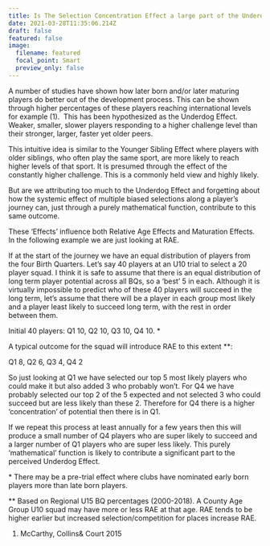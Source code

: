 ```yaml
---
title: Is The Selection Concentration Effect a large part of the Underdog Effect?
date: 2021-03-28T11:35:06.214Z
draft: false
featured: false
image:
  filename: featured
  focal_point: Smart
  preview_only: false
---
```



A number of studies have shown how later born and/or later maturing players do better out of the development process. This can be shown through higher percentages of these players reaching international levels for example (1).  This has been hypothesized as the Underdog Effect. Weaker, smaller, slower players responding to a higher challenge level than their stronger, larger, faster yet older peers.



This intuitive idea is similar to the Younger Sibling Effect where players with older siblings, who often play the same sport, are more likely to reach higher levels of that sport. It is presumed through the effect of the constantly higher challenge. This is a commonly held view and highly likely.



But are we attributing too much to the Underdog Effect and forgetting about how the systemic effect of multiple biased selections along a player’s journey can, just through a purely mathematical function, contribute to this same outcome.



These ‘Effects’ influence both Relative Age Effects and Maturation Effects. In the following example we are just looking at RAE.



If at the start of the journey we have an equal distribution of players from the four Birth Quarters. Let’s say 40 players at an U10 trial to select a 20 player squad. I think it is safe to assume that there is an equal distribution of long term player potential across all BQs, so a ‘best’ 5 in each. Although it is virtually impossible to predict who of these 40 players will succeed in the long term, let’s assume that there will be a player in each group most likely and a player least likely to succeed long term, with the rest in order between them. 



Initial 40 players: Q1 10, Q2 10, Q3 10, Q4 10. *



A typical outcome for the squad will introduce RAE to this extent \*\*:



Q1 8, Q2 6, Q3 4, Q4 2



So just looking at Q1 we have selected our top 5 most likely players who could make it but also added 3 who probably won’t. For Q4 we have probably selected our top 2 of the 5 expected and not selected 3 who could succeed but are less likely than these 2. Therefore for Q4 there is a higher ‘concentration’ of potential then there is in Q1.



If we repeat this process at least annually for a few years then this will produce a small number of Q4 players who are super likely to succeed and a larger number of Q1 players who are super less likely. This purely ‘mathematical’ function is likely to contribute a significant part to the perceived Underdog Effect.



\* There may be a pre-trial effect where clubs have nominated early born players more than late born players.  



\*\* Based on Regional U15 BQ percentages (2000-2018). A County Age Group U10 squad may have more or less RAE at that age. RAE tends to be higher earlier but increased selection/competition for places increase RAE.  



1. McCarthy, Collins& Court 2015